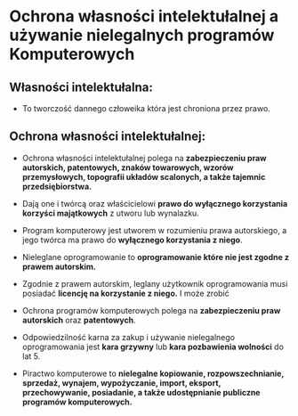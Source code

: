 # Ochrona własności intelektułalnej a używanie nielegalnych programów Komputerowych

## Własności intelektułalna:
- To tworczość dannego człoweika która jest chroniona przez prawo.

## Ochrona własności intelektułalnej:
- Ochrona własności intelektułalnej polega na **zabezpieczeniu praw autorskich, patentowych, znaków towarowych, wzorów przemysłowych, topografii układów scalonych, a także tajemnic przedsiębiorstwa.**
     
- Dają one i twórcą oraz właścicielowi **prawo do wyłącznego korzystania korzyści majątkowych** z utworu lub wynalazku.

- Program komputerowy jest utworem w rozumieniu prawa autorskiego, a jego twórca ma prawo do **wyłącznego korzystania z niego**.

- Nieleglane oprogramowanie to **oprogramowanie które nie jest zgodne z prawem autorskim.**

- Zgodnie z prawem autorskim, leglany użytkownik oprogramowania musi posiadać **licencję na korzystanie z niego.** I może zrobić 

- Ochrona programów komputerowych polega na **zabezpieczeniu praw autorskich** oraz **patentowych**.

- Odpowiedzilność karna za zakup i używanie nielegalnego oprogramowania jest **kara grzywny** lub **kara pozbawienia wolności** do lat 5.

- Piractwo komputerowe to **nielegalne kopiowanie, rozpowszechnianie, sprzedaż, wynajem, wypożyczanie, import, eksport, przechowywanie, posiadanie, a także udostępnianie publiczne programów komputerowych.**

